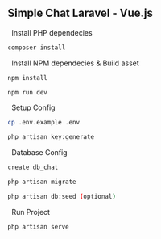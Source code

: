 ## Simple Chat Laravel - Vue.js


&nbsp; Install PHP dependecies
```bash
composer install
```

&nbsp; Install NPM dependecies & Build asset
```bash
npm install

npm run dev
```

&nbsp; Setup Config
```bash
cp .env.example .env

php artisan key:generate
```

&nbsp; Database Config
```bash
create db_chat

php artisan migrate

php artisan db:seed (optional)
```

&nbsp; Run Project
```bash
php artisan serve
```
